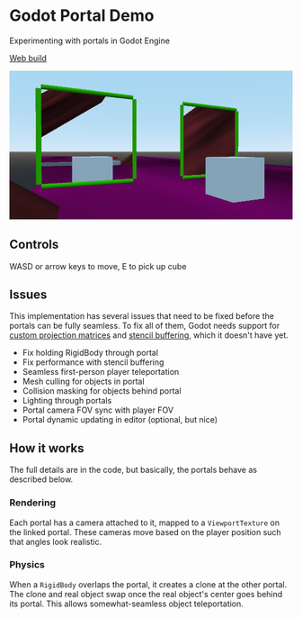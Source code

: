 # Godot Portal Demo

Experimenting with portals in Godot Engine

[Web build](https://io12.github.io/godot-portal-demo/)

![screenshot](screenshot.png)

## Controls

WASD or arrow keys to move, E to pick up cube

## Issues

This implementation has several issues that need to be fixed before
the portals can be fully seamless. To fix all of them, Godot needs
support for [custom projection matrices](https://github.com/godotengine/godot/issues/7499)
and [stencil buffering](https://github.com/godotengine/godot/issues/23721), which
it doesn't have yet.

- Fix holding RigidBody through portal
- Fix performance with stencil buffering
- Seamless first-person player teleportation
- Mesh culling for objects in portal
- Collision masking for objects behind portal
- Lighting through portals
- Portal camera FOV sync with player FOV
- Portal dynamic updating in editor (optional, but nice)

## How it works

The full details are in the code, but basically, the portals behave as
described below.

### Rendering

Each portal has a camera attached to it, mapped to a `ViewportTexture`
on the linked portal. These cameras move based on the player position
such that angles look realistic.

### Physics

When a `RigidBody` overlaps the portal, it creates a clone at the
other portal. The clone and real object swap once the real object's
center goes behind its portal. This allows somewhat-seamless object
teleportation.
